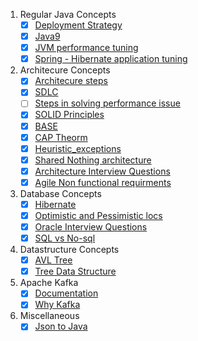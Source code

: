 1. Regular Java Concepts
    - [X] [Deployment Strategy](https://rhelblog.redhat.com/2015/05/07/stop-gambling-with-upgrades-murphys-law-always-wins/#more-908)
    - [X] [Java9](https://www.javaworld.com/search?query=Java+9%27s+other+new+enhancements&contentType=article%2Cresource)
    - [X] [JVM performance tuning](https://www.cubrid.org/blog/the-principles-of-java-application-performance-tuning)
    - [X] [Spring - Hibernate application tuning](http://www.jcombat.com/spring/performance-tuning-of-spring-based-application)

2. Architecure Concepts
    - [X] [Architecure steps](https://hackernoon.com/38-actions-and-insights-to-become-a-better-software-architect-f135e2de9a1b)
    - [X] [SDLC](https://www.tutorialspoint.com/sdlc/sdlc_overview.htm)
    - [ ] [Steps in solving performance issue]()
    - [X] [SOLID Principles](https://medium.com/mindorks/solid-principles-explained-with-examples-79d1ce114ace)
    - [X] [BASE](./BASE.md)
    - [X] [CAP Theorm](https://towardsdatascience.com/cap-theorem-and-distributed-database-management-systems-5c2be977950e)
    - [X] [Heuristic_exceptions](https://docs.jboss.org/jbossas/docs/Server_Configuration_Guide/4/html/TransactionJTA_Overview-Heuristic_exceptions.html)
    - [X] [Shared Nothing architecture](http://www.benstopford.com/2009/11/24/understanding-the-shared-nothing-architecture/)
    - [X] [Architecture Interview Questions](http://agafonovslava.com/post/2010/12/30/Computer-Architecture-Questions-on-Technical-Interview)
    - [X] [Agile Non functional requirments](https://www.scaledagileframework.com/nonfunctional-requirements/)

3. Database Concepts
    - [X] [Hibernate](https://www.journaldev.com/3633/hibernate-interview-questions-and-answers)
    - [X] [Optimistic and Pessimistic locs](https://docs.jboss.org/jbossas/docs/Server_Configuration_Guide/4/html/TransactionJTA_Overview-Pessimistic_and_optimistic_locking.html)
     - [X] [Oracle Interview Questions](https://www.softwaretestinghelp.com/oracle-interview-questions-part1/)
     - [X] [SQL vs No-sql](https://www.thegeekstuff.com/2014/01/sql-vs-nosql-db)

4. Datastructure Concepts
    - [X] [AVL Tree](https://www.thecodingdelight.com/avl-tree-implementation-java/)
    - [X] [Tree Data Structure](https://medium.com/the-renaissance-developer/learning-tree-data-structure-27c6bb363051)
    
5. Apache Kafka
     - [X] [Documentation](https://kafka.apache.org/intro.html)
     - [X] [Why Kafka](./kafka.MD)

6. Miscellaneous
     - [X] [Json to Java](https://github.com/astav/JsonToJava)
